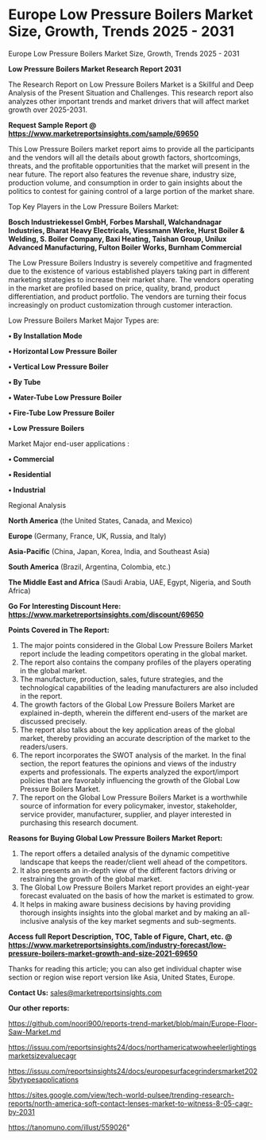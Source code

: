 # Europe Low Pressure Boilers Market Size, Growth, Trends 2025 - 2031
 Europe Low Pressure Boilers Market Size, Growth, Trends 2025 - 2031

<strong>Low Pressure Boilers Market Research Report 2031</strong>

The Research Report on Low Pressure Boilers Market is a Skillful and Deep Analysis of the Present Situation and Challenges. This research report also analyzes other important trends and market drivers that will affect market growth over 2025-2031.

<strong>Request Sample Report @ <a href=https://www.marketreportsinsights.com/sample/69650>https://www.marketreportsinsights.com/sample/69650</a></strong>

This Low Pressure Boilers market report aims to provide all the participants and the vendors will all the details about growth factors, shortcomings, threats, and the profitable opportunities that the market will present in the near future. The report also features the revenue share, industry size, production volume, and consumption in order to gain insights about the politics to contest for gaining control of a large portion of the market share.

Top Key Players in the Low Pressure Boilers Market:

<strong>Bosch Industriekessel GmbH, Forbes Marshall, Walchandnagar Industries, Bharat Heavy Electricals, Viessmann Werke, Hurst Boiler & Welding, S. Boiler Company, Baxi Heating, Taishan Group, Unilux Advanced Manufacturing, Fulton Boiler Works, Burnham Commercial</strong>

The Low Pressure Boilers Industry is severely competitive and fragmented due to the existence of various established players taking part in different marketing strategies to increase their market share. The vendors operating in the market are profiled based on price, quality, brand, product differentiation, and product portfolio. The vendors are turning their focus increasingly on product customization through customer interaction.

Low Pressure Boilers Market Major Types are:

<strong>• By Installation Mode

• Horizontal Low Pressure Boiler

• Vertical Low Pressure Boiler

• By Tube

• Water-Tube Low Pressure Boiler

• Fire-Tube Low Pressure Boiler

• Low Pressure Boilers</strong>

Market Major end-user applications :

<strong>• Commercial

• Residential

• Industrial</strong>

Regional Analysis

</u><strong><b>North America</b></strong> (the United States, Canada, and Mexico)

<strong><b>Europe </b></strong>(Germany, France, UK, Russia, and Italy)

<strong><b>Asia-Pacific</b></strong> (China, Japan, Korea, India, and Southeast Asia)

<strong><b>South America</b></strong> (Brazil, Argentina, Colombia, etc.)

<strong><b>The Middle East and Africa</b></strong> (Saudi Arabia, UAE, Egypt, Nigeria, and South Africa)

<strong>Go For Interesting Discount Here: <a href=https://www.marketreportsinsights.com/discount/69650>https://www.marketreportsinsights.com/discount/69650</a></strong>

<strong>Points Covered in The Report:</strong>
<ol>
  <li>The major points considered in the Global Low Pressure Boilers Market report include the leading competitors operating in the global market.</li>
  <li>The report also contains the company profiles of the players operating in the global market.</li>
  <li>The manufacture, production, sales, future strategies, and the technological capabilities of the leading manufacturers are also included in the report.</li>
  <li>The growth factors of the Global Low Pressure Boilers Market are explained in-depth, wherein the different end-users of the market are discussed precisely.</li>
  <li>The report also talks about the key application areas of the global market, thereby providing an accurate description of the market to the readers/users.</li>
  <li>The report incorporates the SWOT analysis of the market. In the final section, the report features the opinions and views of the industry experts and professionals. The experts analyzed the export/import policies that are favorably influencing the growth of the Global Low Pressure Boilers Market.</li>
  <li>The report on the Global Low Pressure Boilers Market is a worthwhile source of information for every policymaker, investor, stakeholder, service provider, manufacturer, supplier, and player interested in purchasing this research document.</li>
</ol>
<strong>Reasons for Buying Global Low Pressure Boilers Market Report:</strong>

<ol>
  <li>The report offers a detailed analysis of the dynamic competitive landscape that keeps the reader/client well ahead of the competitors.</li>
  <li>It also presents an in-depth view of the different factors driving or restraining the growth of the global market.</li>
  <li>The Global Low Pressure Boilers Market report provides an eight-year forecast evaluated on the basis of how the market is estimated to grow.</li>
  <li>It helps in making aware business decisions by having providing thorough insights insights into the global market and by making an all-inclusive analysis of the key market segments and sub-segments.</li>
</ol>
<strong>Access full Report Description, TOC, Table of Figure, Chart, etc. @ <a href=https://www.marketreportsinsights.com/industry-forecast/low-pressure-boilers-market-growth-and-size-2021-69650>https://www.marketreportsinsights.com/industry-forecast/low-pressure-boilers-market-growth-and-size-2021-69650</a></strong>


Thanks for reading this article; you can also get individual chapter wise section or region wise report version like Asia, United States, Europe.

<strong>Contact Us:</strong>
sales@marketreportsinsights.com

<strong>Our other reports:</strong>

<a href=https://github.com/noori900/reports-trend-market/blob/main/Europe-Floor-Saw-Market.md>https://github.com/noori900/reports-trend-market/blob/main/Europe-Floor-Saw-Market.md</a>

<a href=https://issuu.com/reportsinsights24/docs/northamericatwowheelerlightingsmarketsizevaluecagr>https://issuu.com/reportsinsights24/docs/northamericatwowheelerlightingsmarketsizevaluecagr</a>

<a href=https://issuu.com/reportsinsights24/docs/europesurfacegrindersmarket2025bytypesapplications>https://issuu.com/reportsinsights24/docs/europesurfacegrindersmarket2025bytypesapplications</a>

<a href=https://sites.google.com/view/tech-world-pulsee/trending-research-reports/north-america-soft-contact-lenses-market-to-witness-8-05-cagr-by-2031>https://sites.google.com/view/tech-world-pulsee/trending-research-reports/north-america-soft-contact-lenses-market-to-witness-8-05-cagr-by-2031</a>

<a href=https://tanomuno.com/illust/559026>https://tanomuno.com/illust/559026</a>"
